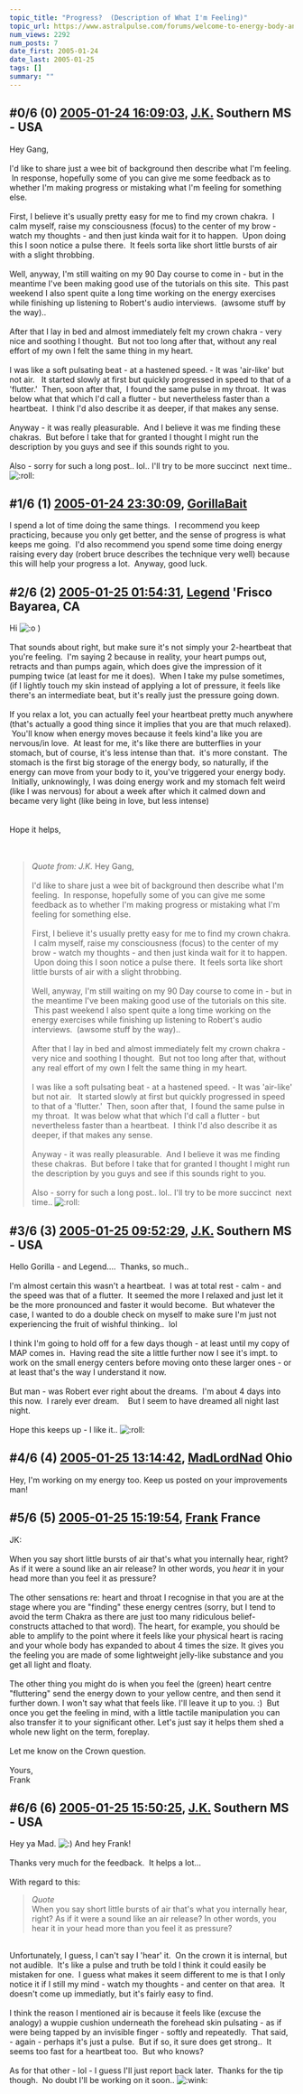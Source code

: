 ```yaml
---
topic_title: "Progress?  (Description of What I'm Feeling)"
topic_url: https://www.astralpulse.com/forums/welcome-to-energy-body-and-the-chakras/progress-description-of-what-i-m-feeling
num_views: 2292
num_posts: 7
date_first: 2005-01-24
date_last: 2005-01-25
tags: []
summary: ""
---
```


## \#0/6 (0) [2005-01-24 16:09:03](https://www.astralpulse.com/forums/index.php?msg=144677), [J.K.](https://www.astralpulse.com/forums/profile/?u=7742) Southern MS - USA ##
<section>
Hey Gang,
<br>
<br>
I'd like to share just a wee bit of background then describe what I'm feeling.  In response, hopefully some of you can give me some feedback as to whether I'm making progress or mistaking what I'm feeling for something else.
<br>
<br>
First, I believe it's usually pretty easy for me to find my crown chakra.  I calm myself, raise my consciousness (focus) to the center of my brow - watch my thoughts - and then just kinda wait for it to happen.  Upon doing this I soon notice a pulse there.  It feels sorta like short little bursts of air with a slight throbbing.
<br>
<br>
Well, anyway, I'm still waiting on my 90 Day course to come in - but in the meantime I've been making good use of the tutorials on this site.  This past weekend I also spent quite a long time working on the energy exercises while finishing up listening to Robert's audio interviews.  (awsome stuff by the way)..
<br>
<br>
After that I lay in bed and almost immediately felt my crown chakra - very nice and soothing I thought.  But not too long after that, without any real effort of my own I felt the same thing in my heart.
<br>
<br>
I was like a soft pulsating beat - at a hastened speed. - It was 'air-like' but not air.   It started slowly at first but quickly progressed in speed to that of a 'flutter.'  Then, soon after that,  I found the same pulse in my throat.  It was below what that which I'd call a flutter - but nevertheless faster than a heartbeat.  I think I'd also describe it as deeper, if that makes any sense.
<br>
<br>
Anyway - it was really pleasurable.  And I believe it was me finding these chakras.  But before I take that for granted I thought I might run the description by you guys and see if this sounds right to you.
<br>
<br>
Also - sorry for such a long post.. lol.. I'll try to be more succinct  next time..
<img alt=":roll:" class="smiley" src="https://www.astralpulse.com/forums/Smileys/fugue/rolleyes.png" title="Roll Eyes"/>
</section>

## \#1/6 (1) [2005-01-24 23:30:09](https://www.astralpulse.com/forums/index.php?msg=144766), [GorillaBait](https://www.astralpulse.com/forums/profile/?u=7403)  ##
<section>
I spend a lot of time doing the same things.  I recommend you keep practicing, because you only get better, and the sense of progress is what keeps me going.  I'd also recommend you spend some time doing energy raising every day (robert bruce describes the technique very well) because this will help your progress a lot.  Anyway, good luck.
</section>

## \#2/6 (2) [2005-01-25 01:54:31](https://www.astralpulse.com/forums/index.php?msg=144786), [Legend](https://www.astralpulse.com/forums/profile/?u=7222) 'Frisco Bayarea, CA ##
<section>
Hi
<img alt=":o" class="smiley" src="https://www.astralpulse.com/forums/Smileys/fugue/shocked.png" title="Shocked"/>
)
<br>
<br>
That sounds about right, but make sure it's not simply your 2-heartbeat that you're feeling.  I'm saying 2 because in reality, your heart pumps out, retracts and than pumps again, which does give the impression of it pumping twice (at least for me it does).  When I take my pulse sometimes, (if I lightly touch my skin instead of applying a lot of pressure, it feels like there's an intermediate beat, but it's really just the pressure going down.
<br>
<br>
If you relax a lot, you can actually feel your heartbeat pretty much anywhere (that's actually a good thing since it implies that you are that much relaxed).  You'll know when energy moves because it feels kind'a like you are nervous/in love.  At least for me, it's like there are butterflies in your stomach, but of course, it's less intense than that.  it's more constant.  The stomach is the first big storage of the energy body, so naturally, if the energy can move from your body to it, you've triggered your energy body.  Initially, unknowingly, I was doing energy work and my stomach felt weird (like I was nervous) for about a week after which it calmed down and became very light (like being in love, but less intense)
<br>
<br>
<br>
Hope it helps,
<br>
<br>
<br>
<blockquote class="bbc_standard_quote">
 <cite>
  Quote from: J.K.
 </cite>
 Hey Gang,
 <br>
 <br>
 I'd like to share just a wee bit of background then describe what I'm feeling.  In response, hopefully some of you can give me some feedback as to whether I'm making progress or mistaking what I'm feeling for something else.
 <br>
 <br>
 First, I believe it's usually pretty easy for me to find my crown chakra.  I calm myself, raise my consciousness (focus) to the center of my brow - watch my thoughts - and then just kinda wait for it to happen.  Upon doing this I soon notice a pulse there.  It feels sorta like short little bursts of air with a slight throbbing.
 <br>
 <br>
 Well, anyway, I'm still waiting on my 90 Day course to come in - but in the meantime I've been making good use of the tutorials on this site.  This past weekend I also spent quite a long time working on the energy exercises while finishing up listening to Robert's audio interviews.  (awsome stuff by the way)..
 <br>
 <br>
 After that I lay in bed and almost immediately felt my crown chakra - very nice and soothing I thought.  But not too long after that, without any real effort of my own I felt the same thing in my heart.
 <br>
 <br>
 I was like a soft pulsating beat - at a hastened speed. - It was 'air-like' but not air.   It started slowly at first but quickly progressed in speed to that of a 'flutter.'  Then, soon after that,  I found the same pulse in my throat.  It was below what that which I'd call a flutter - but nevertheless faster than a heartbeat.  I think I'd also describe it as deeper, if that makes any sense.
 <br>
 <br>
 Anyway - it was really pleasurable.  And I believe it was me finding these chakras.  But before I take that for granted I thought I might run the description by you guys and see if this sounds right to you.
 <br>
 <br>
 Also - sorry for such a long post.. lol.. I'll try to be more succinct  next time..
 <img alt=":roll:" class="smiley" src="https://www.astralpulse.com/forums/Smileys/fugue/rolleyes.png" title="Roll Eyes"/>
</blockquote>
</section>

## \#3/6 (3) [2005-01-25 09:52:29](https://www.astralpulse.com/forums/index.php?msg=144838), [J.K.](https://www.astralpulse.com/forums/profile/?u=7742) Southern MS - USA ##
<section>
Hello Gorilla - and Legend....  Thanks, so much..
<br>
<br>
I'm almost certain this wasn't a heartbeat.  I was at total rest - calm - and the speed was that of a flutter.  It seemed the more I relaxed and just let it be the more pronounced and faster it would become.  But whatever the case, I wanted to do a double check on myself to make sure I'm just not experiencing the fruit of wishful thinking..  lol
<br>
<br>
I think I'm going to hold off for a few days though - at least until my copy of MAP comes in.  Having read the site a little further now I see it's impt. to work on the small energy centers before moving onto these larger ones - or at least that's the way I understand it now.
<br>
<br>
But man - was Robert ever right about the dreams.  I'm about 4 days into this now.  I rarely ever dream.    But I seem to have dreamed all night last night.
<br>
<br>
Hope this keeps up - I like it..
<img alt=":roll:" class="smiley" src="https://www.astralpulse.com/forums/Smileys/fugue/rolleyes.png" title="Roll Eyes"/>
</section>

## \#4/6 (4) [2005-01-25 13:14:42](https://www.astralpulse.com/forums/index.php?msg=144880), [MadLordNad](https://www.astralpulse.com/forums/profile/?u=7994) Ohio ##
<section>
Hey, I'm working on my energy too. Keep us posted on your improvements man!
</section>

## \#5/6 (5) [2005-01-25 15:19:54](https://www.astralpulse.com/forums/index.php?msg=144915), [Frank](https://www.astralpulse.com/forums/profile/?u=359) France ##
<section>
JK:
<br>
<br>
When you say short little bursts of air that's what you internally hear, right? As if it were a sound like an air release? In other words, you
<i>
 hear
</i>
it in your head more than you feel it as pressure?
<br>
<br>
The other sensations re: heart and throat I recognise in that you are at the stage where you are "finding" these energy centres (sorry, but I tend to avoid the term Chakra as there are just too many ridiculous belief-constructs attached to that word). The heart, for example, you should be able to amplify to the point where it feels like your physical heart is racing and your whole body has expanded to about 4 times the size. It gives you the feeling you are made of some lightweight jelly-like substance and you get all light and floaty.
<br>
<br>
The other thing you might do is when you feel the (green) heart centre "fluttering" send the energy down to your yellow centre, and then send it further down. I won't say what that feels like. I'll leave it up to you. :)  But once you get the feeling in mind, with a little tactile manipulation you can also transfer it to your significant other. Let's just say it helps them shed a whole new light on the term, foreplay.
<br>
<br>
Let me know on the Crown question.
<br>
<br>
Yours,
<br>
Frank
</section>

## \#6/6 (6) [2005-01-25 15:50:25](https://www.astralpulse.com/forums/index.php?msg=144922), [J.K.](https://www.astralpulse.com/forums/profile/?u=7742) Southern MS - USA ##
<section>
Hey ya Mad.
<img alt=":)" class="smiley" src="https://www.astralpulse.com/forums/Smileys/fugue/smiley.png" title="Smiley"/>
And hey Frank!
<br>
<br>
Thanks very much for the feedback.  It helps a lot...
<br>
<br>
With regard to this:
<br>
<blockquote class="bbc_standard_quote">
 <cite>
  Quote
 </cite>
 <br>
 When you say short little bursts of air that's what you internally hear, right? As if it were a sound like an air release? In other words, you hear it in your head more than you feel it as pressure?
 <br>
</blockquote>
<br>
Unfortunately, I guess, I can't say I 'hear' it.  On the crown it is internal, but not audible.  It's like a pulse and truth be told I think it could easily be mistaken for one.  I guess what makes it seem different to me is that I only notice it if I still my mind - watch my thoughts - and center on that area.  It doesn't come up immediatly, but it's fairly easy to find.
<br>
<br>
I think the reason I mentioned air is because it feels like (excuse the analogy) a wuppie cushion underneath the forehead skin pulsating - as if were being tapped by an invisible finger - softly and repeatedly.  That said, - again - perhaps it's just a pulse.  But if so, it sure does get strong..  It seems too fast for a heartbeat too.  But who knows?
<br>
<br>
As for that other - lol - I guess I'll just report back later.  Thanks for the tip though.  No doubt I'll be working on it soon..
<img alt=":wink:" class="smiley" src="https://www.astralpulse.com/forums/Smileys/fugue/wink.png" title="Wink"/>
</section>